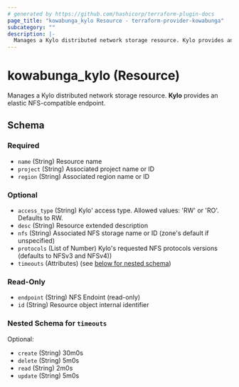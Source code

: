 ```yaml
---
# generated by https://github.com/hashicorp/terraform-plugin-docs
page_title: "kowabunga_kylo Resource - terraform-provider-kowabunga"
subcategory: ""
description: |-
  Manages a Kylo distributed network storage resource. Kylo provides an elastic NFS-compatible endpoint.
---
```


# kowabunga_kylo (Resource)

Manages a Kylo distributed network storage resource. **Kylo** provides an elastic NFS-compatible endpoint.



<!-- schema generated by tfplugindocs -->
## Schema

### Required

- `name` (String) Resource name
- `project` (String) Associated project name or ID
- `region` (String) Associated region name or ID

### Optional

- `access_type` (String) Kylo' access type. Allowed values: 'RW' or 'RO'. Defaults to RW.
- `desc` (String) Resource extended description
- `nfs` (String) Associated NFS storage name or ID (zone's default if unspecified)
- `protocols` (List of Number) Kylo's requested NFS protocols versions (defaults to NFSv3 and NFSv4))
- `timeouts` (Attributes) (see [below for nested schema](#nestedatt--timeouts))

### Read-Only

- `endpoint` (String) NFS Endoint (read-only)
- `id` (String) Resource object internal identifier

<a id="nestedatt--timeouts"></a>
### Nested Schema for `timeouts`

Optional:

- `create` (String) 30m0s
- `delete` (String) 5m0s
- `read` (String) 2m0s
- `update` (String) 5m0s
